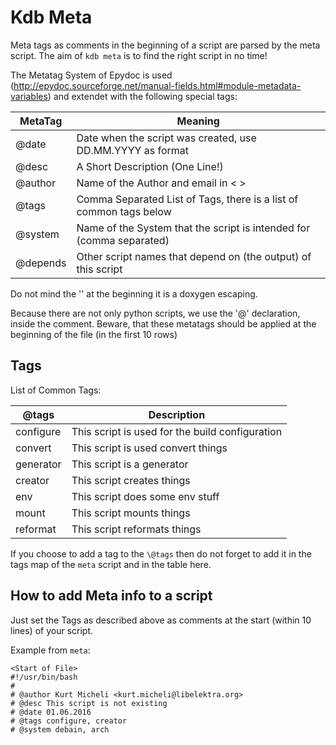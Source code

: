 # Kdb Meta #

Meta tags as comments in the beginning of a script are parsed by the meta script.
The aim of `kdb meta` is to find the right script in no time!

The Metatag System of Epydoc is used (http://epydoc.sourceforge.net/manual-fields.html#module-metadata-variables)
and extendet with the following special tags:

| MetaTag   | Meaning                                                              |
|-----------|----------------------------------------------------------------------|
| \@date    | Date when the script was created, use DD.MM.YYYY as format           |
| \@desc    | A Short Description (One Line!)                                      |
| \@author  | Name of the Author and email in < >                                  |
| \@tags    | Comma Separated List of Tags, there is a list of common tags below   |
| \@system  | Name of the System that the script is intended for (comma separated) |
| \@depends | Other script names that depend on (the output) of this script        |

Do not mind the '\' at the beginning it is a doxygen escaping.

Because there are not only python scripts, we use the '@' declaration, inside the comment.
Beware, that these metatags should be applied at the beginning of the file (in the first 10 rows)

## Tags ##

List of Common Tags:

| \@tags    | Description                                     |
|-----------|-------------------------------------------------|
| configure | This script is used for the build configuration |
| convert   | This script is used convert things              |
| generator | This script is a generator                      |
| creator   | This script creates things                      |
| env       | This script does some env stuff                 |
| mount     | This script mounts things                       |
| reformat  | This script reformats things                    |


If you choose to add a tag to the `\@tags` then do not forget to add it in the tags map of the `meta` script
and in the table here.

## How to add Meta info to a script ##

Just set the Tags as described above as comments at the start (within 10 lines) of your script.

Example from `meta`:

```
<Start of File>
#!/usr/bin/bash
#
# @author Kurt Micheli <kurt.micheli@libelektra.org>
# @desc This script is not existing
# @date 01.06.2016
# @tags configure, creator
# @system debain, arch
```
